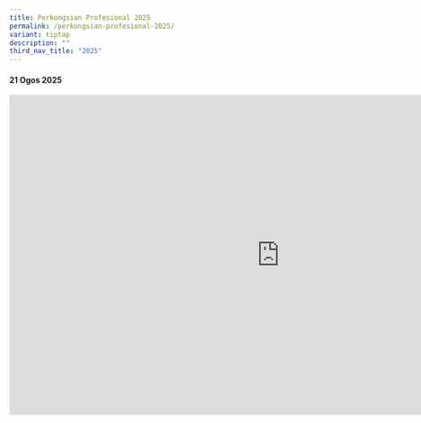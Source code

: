 ```yaml
---
title: Perkongsian Profesional 2025
permalink: /perkongsian-profesional-2025/
variant: tiptap
description: ""
third_nav_title: "2025"
---
```

<h4><strong>21 Ogos 2025</strong></h4>
<div class="iframe-wrapper">
<iframe height="569" width="960" allowfullscreen="true" frameborder="0" src="https://docs.google.com/presentation/d/e/2PACX-1vRLrF3MGFeT9RhlRoZ1SwfATI9TfoRjsTLgzoQoVMC3epPdifKbOC7bvJMAGN_canNj19Laby4TZ48r/pubembed?start=false&amp;loop=false&amp;delayms=3000"></iframe>
</div>
<p></p>